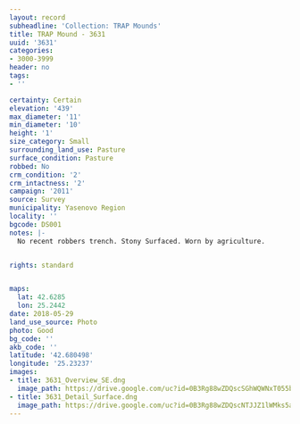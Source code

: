 ```yaml
---
layout: record
subheadline: 'Collection: TRAP Mounds'
title: TRAP Mound - 3631
uuid: '3631'
categories:
- 3000-3999
header: no
tags:
- ''

certainty: Certain
elevation: '439'
max_diameter: '11'
min_diameter: '10'
height: '1'
size_category: Small
surrounding_land_use: Pasture
surface_condition: Pasture
robbed: No
crm_condition: '2'
crm_intactness: '2'
campaign: '2011'
source: Survey
municipality: Yasenovo Region
locality: ''
bgcode: DS001
notes: |-
  No recent robbers trench. Stony Surfaced. Worn by agriculture.


rights: standard


maps:
  lat: 42.6285
  lon: 25.2442
date: 2018-05-29
land_use_source: Photo
photo: Good
bg_code: ''
akb_code: ''
latitude: '42.680498'
longitude: '25.23237'
images:
- title: 3631_Overview_SE.dng
  image_path: https://drive.google.com/uc?id=0B3Rg88wZDQscSGhWQWNxT055bXc
- title: 3631_Detail_Surface.dng
  image_path: https://drive.google.com/uc?id=0B3Rg88wZDQscNTJJZ1lWMks5aDg
---
```

